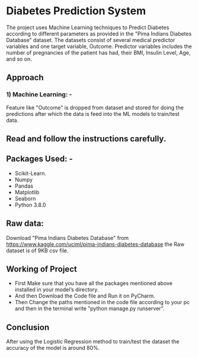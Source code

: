 # Diabetes Prediction System
The project uses Machine Learning techniques to Predict Diabetes according to different parameters as provided in the "Pima Indians Diabetes Database" dataset. The datasets consist of several medical predictor variables and one target variable, Outcome. Predictor variables includes the number of pregnancies of the patient has had, their BMI, Insulin Level, Age, and so on.
## Approach
###  1) Machine Learning: -
Feature like "Outcome" is dropped from dataset and stored for doing the predictions after which the data is feed into the ML models to train/test data.
## Read and follow the instructions carefully.
## Packages Used: -
*	Scikit-Learn.
*	Numpy
*	Pandas
*	Matplotlib
*	Seaborn
*	Python 3.8.0
## Raw data:
Download "Pima Indians Diabetes Database" from https://www.kaggle.com/uciml/pima-indians-diabetes-database the Raw dataset is of 9KB csv file.
## Working of Project
*	First Make sure that you have all the packages mentioned above installed in your model’s directory.
*	And then Download the Code file and Run it on PyCharm.
*	Then Change the paths mentioned in the code file according to your pc and then in the terminal write "python manage.py runserver”.
## Conclusion
After using the Logistic Regression method to train/test the dataset the accuracy of the model is around 80%.
